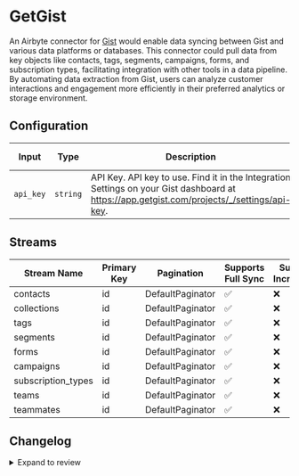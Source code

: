 # GetGist
An Airbyte connector for [Gist](https://getgist.com/) would enable data syncing between Gist and various data platforms or databases. This connector could pull data from key objects like contacts, tags, segments, campaigns, forms, and subscription types, facilitating integration with other tools in a data pipeline. By automating data extraction from Gist, users can analyze customer interactions and engagement more efficiently in their preferred analytics or storage environment.

## Configuration

| Input | Type | Description | Default Value |
|-------|------|-------------|---------------|
| `api_key` | `string` | API Key. API key to use. Find it in the Integration Settings on your Gist dashboard at https://app.getgist.com/projects/_/settings/api-key. |  |

## Streams
| Stream Name | Primary Key | Pagination | Supports Full Sync | Supports Incremental |
|-------------|-------------|------------|---------------------|----------------------|
| contacts | id | DefaultPaginator | ✅ |  ❌  |
| collections | id | DefaultPaginator | ✅ |  ❌  |
| tags | id | DefaultPaginator | ✅ |  ❌  |
| segments | id | DefaultPaginator | ✅ |  ❌  |
| forms | id | DefaultPaginator | ✅ |  ❌  |
| campaigns | id | DefaultPaginator | ✅ |  ❌  |
| subscription_types | id | DefaultPaginator | ✅ |  ❌  |
| teams | id | DefaultPaginator | ✅ |  ❌  |
| teammates | id | DefaultPaginator | ✅ |  ❌  |

## Changelog

<details>
  <summary>Expand to review</summary>

| Version          | Date              | Pull Request | Subject        |
|------------------|-------------------|--------------|----------------|
| 0.0.29 | 2025-07-19 | [63467](https://github.com/airbytehq/airbyte/pull/63467) | Update dependencies |
| 0.0.28 | 2025-07-12 | [63110](https://github.com/airbytehq/airbyte/pull/63110) | Update dependencies |
| 0.0.27 | 2025-07-05 | [62783](https://github.com/airbytehq/airbyte/pull/62783) | Update dependencies |
| 0.0.26 | 2025-06-28 | [62418](https://github.com/airbytehq/airbyte/pull/62418) | Update dependencies |
| 0.0.25 | 2025-06-21 | [61971](https://github.com/airbytehq/airbyte/pull/61971) | Update dependencies |
| 0.0.24 | 2025-06-14 | [61255](https://github.com/airbytehq/airbyte/pull/61255) | Update dependencies |
| 0.0.23 | 2025-05-24 | [60385](https://github.com/airbytehq/airbyte/pull/60385) | Update dependencies |
| 0.0.22 | 2025-05-10 | [59924](https://github.com/airbytehq/airbyte/pull/59924) | Update dependencies |
| 0.0.21 | 2025-05-03 | [59400](https://github.com/airbytehq/airbyte/pull/59400) | Update dependencies |
| 0.0.20 | 2025-04-26 | [58876](https://github.com/airbytehq/airbyte/pull/58876) | Update dependencies |
| 0.0.19 | 2025-04-19 | [58360](https://github.com/airbytehq/airbyte/pull/58360) | Update dependencies |
| 0.0.18 | 2025-04-12 | [57802](https://github.com/airbytehq/airbyte/pull/57802) | Update dependencies |
| 0.0.17 | 2025-04-05 | [57242](https://github.com/airbytehq/airbyte/pull/57242) | Update dependencies |
| 0.0.16 | 2025-03-29 | [56513](https://github.com/airbytehq/airbyte/pull/56513) | Update dependencies |
| 0.0.15 | 2025-03-22 | [55979](https://github.com/airbytehq/airbyte/pull/55979) | Update dependencies |
| 0.0.14 | 2025-03-08 | [55284](https://github.com/airbytehq/airbyte/pull/55284) | Update dependencies |
| 0.0.13 | 2025-03-01 | [54457](https://github.com/airbytehq/airbyte/pull/54457) | Update dependencies |
| 0.0.12 | 2025-02-15 | [53725](https://github.com/airbytehq/airbyte/pull/53725) | Update dependencies |
| 0.0.11 | 2025-02-08 | [53352](https://github.com/airbytehq/airbyte/pull/53352) | Update dependencies |
| 0.0.10 | 2025-02-01 | [52830](https://github.com/airbytehq/airbyte/pull/52830) | Update dependencies |
| 0.0.9 | 2025-01-25 | [52331](https://github.com/airbytehq/airbyte/pull/52331) | Update dependencies |
| 0.0.8 | 2025-01-18 | [51653](https://github.com/airbytehq/airbyte/pull/51653) | Update dependencies |
| 0.0.7 | 2025-01-11 | [51085](https://github.com/airbytehq/airbyte/pull/51085) | Update dependencies |
| 0.0.6 | 2024-12-28 | [50512](https://github.com/airbytehq/airbyte/pull/50512) | Update dependencies |
| 0.0.5 | 2024-12-21 | [50018](https://github.com/airbytehq/airbyte/pull/50018) | Update dependencies |
| 0.0.4 | 2024-12-14 | [49532](https://github.com/airbytehq/airbyte/pull/49532) | Update dependencies |
| 0.0.3 | 2024-12-12 | [49192](https://github.com/airbytehq/airbyte/pull/49192) | Update dependencies |
| 0.0.2 | 2024-12-11 | [48908](https://github.com/airbytehq/airbyte/pull/48908) | Starting with this version, the Docker image is now rootless. Please note that this and future versions will not be compatible with Airbyte versions earlier than 0.64 |
| 0.0.1 | 2024-10-31 | | Initial release by [@parthiv11](https://github.com/parthiv11) via Connector Builder |

</details>
